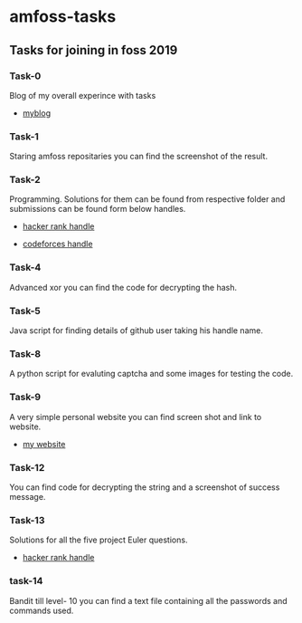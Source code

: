 # amfoss-tasks
## Tasks for joining in foss 2019

### Task-0

Blog of my overall experince with tasks

 - [myblog](https://wordpress.com/post/bharathspi.home.blog/15)

### Task-1

Staring amfoss repositaries you can find the screenshot of the result.

### Task-2
Programming. Solutions for them can be found from respective folder and submissions can be found form below handles.
 
 - [hacker rank handle](https://www.hackerrank.com/bharathreddyspi)
 
 - [codeforces handle](https://codeforces.com/profile/u4ece18006)
 
 ### Task-4
 
 Advanced xor you can find the code for decrypting the hash.
 
 ### Task-5
 
Java script for finding details of github user taking his handle name.

### Task-8

A python script for evaluting captcha and some images for testing the code.

### Task-9

A very simple personal website you can find screen shot and link to website.

 - [my website](https://bharathspi.github.io/)
 
 ### Task-12
 
You can find code for decrypting the string and a screenshot of success message.

### Task-13

Solutions for all the five project Euler questions.

 - [hacker rank handle](https://www.hackerrank.com/bharathreddyspi)
 
 ### task-14
 
 Bandit till level- 10 you can find a text file containing all the passwords and commands used.
